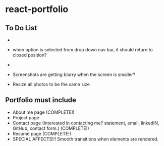 # react-portfolio

## To Do List
- ~~~~~~ GENERAL ~~~~~~~
- when option is selected from drop down nav bar, it should return to closed position?

- ~~~~~~ PORTFOLIO ~~~~~~~
- Screenshots are getting blurry when the screen is smaller?
- Resize all photos to be the same size

## Portfolio must include
- About me page (COMPLETE!)
- Project page
- Contact page (Interested in contacting me? statement, email, linkedIN, GitHub, contact form.) (COMPLETE!)
- Resume page (COMPLETE!)
- SPECIAL AFFECTS!!! Smooth transitions when elements are rendered.
